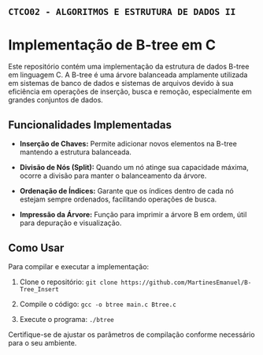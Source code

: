 ## 	`CTCO02 - ALGORITMOS E ESTRUTURA DE DADOS II `


# Implementação de B-tree em C 

Este repositório contém uma implementação da estrutura de dados B-tree em linguagem C. A B-tree é uma árvore balanceada amplamente utilizada em sistemas de banco de dados e sistemas de arquivos devido à sua eficiência em operações de inserção, busca e remoção, especialmente em grandes conjuntos de dados.

## Funcionalidades Implementadas

- **Inserção de Chaves:** Permite adicionar novos elementos na B-tree mantendo a estrutura balanceada.
  
- **Divisão de Nós (Split):** Quando um nó atinge sua capacidade máxima, ocorre a divisão para manter o balanceamento da árvore.

- **Ordenação de Índices:** Garante que os índices dentro de cada nó estejam sempre ordenados, facilitando operações de busca.

- **Impressão da Árvore:** Função para imprimir a árvore B em ordem, útil para depuração e visualização.

## Como Usar

Para compilar e executar a implementação:

1. Clone o repositório:
`git clone https://github.com/MartinesEmanuel/B-Tree_Insert`

2. Compile o código:
 `gcc -o btree main.c Btree.c`

3. Execute o programa:
`./btree`


Certifique-se de ajustar os parâmetros de compilação conforme necessário para o seu ambiente.



